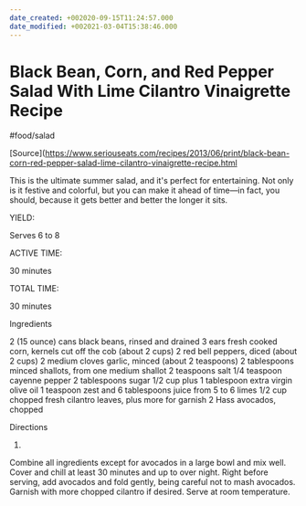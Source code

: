 ```yaml
---
date_created: +002020-09-15T11:24:57.000
date_modified: +002021-03-04T15:38:46.000
---
```


# Black Bean, Corn, and Red Pepper Salad With Lime Cilantro Vinaigrette Recipe

#food/salad

[Source](https://www.seriouseats.com/recipes/2013/06/print/black-bean-corn-red-pepper-salad-lime-cilantro-vinaigrette-recipe.html

This is the ultimate summer salad, and it's perfect for entertaining. Not only is it festive and colorful, but you can make it ahead of time—in fact, you should, because it gets better and better the longer it sits.

YIELD:

Serves 6 to 8

ACTIVE TIME:

30 minutes

TOTAL TIME:

30 minutes

Ingredients

2 (15 ounce) cans black beans, rinsed and drained
3 ears fresh cooked corn, kernels cut off the cob (about 2 cups)
2 red bell peppers, diced (about 2 cups)
2 medium cloves garlic, minced (about 2 teaspoons)
2 tablespoons minced shallots, from one medium shallot
2 teaspoons salt
1/4 teaspoon cayenne pepper
2 tablespoons sugar
1/2 cup plus 1 tablespoon extra virgin olive oil
1 teaspoon zest and 6 tablespoons juice from 5 to 6 limes
1/2 cup chopped fresh cilantro leaves, plus more for garnish
2 Hass avocados, chopped

Directions

1.

Combine all ingredients except for avocados in a large bowl and mix well. Cover and chill at least 30 minutes and up to over night. Right before serving, add avocados and fold gently, being careful not to mash avocados. Garnish with more chopped cilantro if desired. Serve at room temperature.
